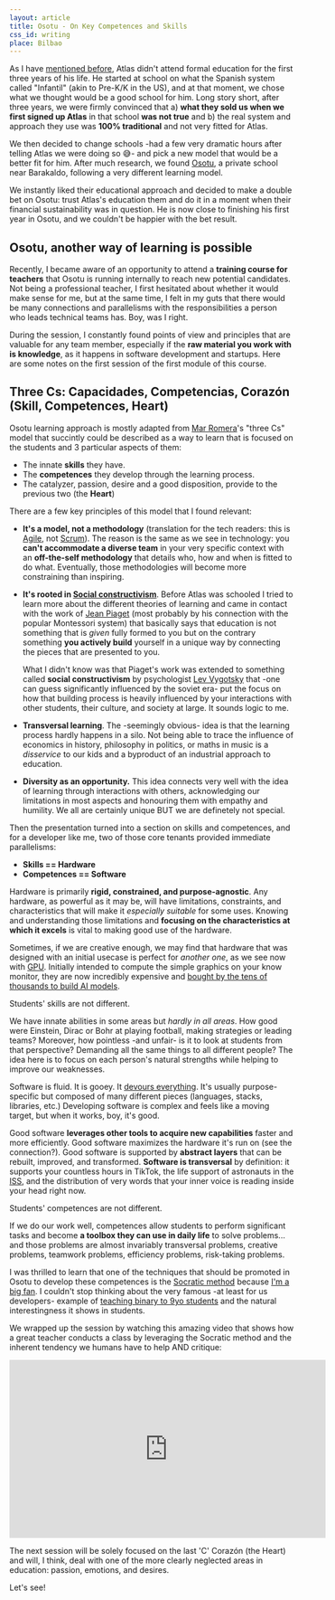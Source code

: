 ```yaml
---
layout: article
title: Osotu - On Key Competences and Skills
css_id: writing
place: Bilbao
---
```


As I have [mentioned before](https://aitor.is/writing-on/atlas), Atlas didn't attend formal education for the first three years of his life. He started at school on what the Spanish system called "Infantil" (akin to Pre-K/K in the US), and at that moment, we chose what we thought would be a good school for him. Long story short, after three years, we were firmly convinced that a) **what they sold us when we first signed up Atlas** in that school **was not true** and b) the real system and approach they use was **100% traditional** and not very fitted for Atlas.

We then decided to change schools -had a few very dramatic hours after telling Atlas we were doing so 😅- and pick a new model that would be a better fit for him. After much research, we found [Osotu](https://osotu.org/), a private school near Barakaldo, following a very different learning model.

We instantly liked their educational approach and decided to make a double bet on Osotu: trust Atlas's education them and do it in a moment when their financial sustainability was in question. He is now close to finishing his first year in Osotu, and we couldn't be happier with the bet result.

## Osotu, another way of learning is possible

Recently, I became aware of an opportunity to attend a **training course for teachers** that Osotu is running internally to reach new potential candidates. Not being a professional teacher, I first hesitated about whether it would make sense for me, but at the same time, I felt in my guts that there would be many connections and parallelisms with the responsibilities a person who leads technical teams has. Boy, was I right.

During the session, I constantly found points of view and principles that are valuable for any team member, especially if the **raw material you work with is knowledge**, as it happens in software development and startups. Here are some notes on the first session of the first module of this course.

## Three Cs: Capacidades, Competencias, Corazón (Skill, Competences, Heart)

Osotu learning approach is mostly adapted from [Mar Romera](https://integratek.es/mar-romera/)'s "three Cs" model that succintly could be described as a way to learn that is focused on the students and 3 particular aspects of them:

- The innate **skills** they have.
- The **competences** they develop through the learning process.
- The catalyzer, passion, desire and a good disposition, provide to the previous two (the **Heart**)

There are a few key principles of this model that I found relevant:

- **It's a model, not a methodology** (translation for the tech readers: this is [Agile](https://agilemanifesto.org/), not [Scrum](https://www.scrum.org/resources/what-scrum-module)). The reason is the same as we see in technology: you **can't accommodate a diverse team** in your very specific context with an **off-the-self methodology** that details who, how and when is fitted to do what. Eventually, those methodologies will become more constraining than inspiring.

- **It's rooted in [Social constructivism](https://www.wikiwand.com/en/Social_constructivism)**. Before Atlas was schooled I tried to learn more about the different theories of learning and came in contact with the work of [Jean Piaget](https://www.wikiwand.com/en/Jean_Piaget) (most probably by his connection with the popular Montessori system) that basically says that education is not something that is _given_ fully formed to you but on the contrary something **you actively build** yourself in a unique way by connecting the pieces that are presented to you.

  What I didn't know was that Piaget's work was extended to something called **social constructivism** by psychologist [Lev Vygotsky](https://www.wikiwand.com/en/Lev_Vygotsky) that -one can guess significantly influenced by the soviet era- put the focus on how that building process is heavily influenced by your interactions with other students, their culture, and society at large. It sounds logic to me.

- **Transversal learning**. The -seemingly obvious- idea is that the learning process hardly happens in a silo. Not being able to trace the influence of economics in history, philosophy in politics, or maths in music is a _disservice_ to our kids and a byproduct of an industrial approach to education.

- **Diversity as an opportunity.** This idea connects very well with the idea of learning through interactions with others, acknowledging our limitations in most aspects and honouring them with empathy and humility. We all are certainly unique BUT we are definetely not special.

Then the presentation turned into a section on skills and competences, and for a developer like me, two of those core tenants provided immediate parallelisms:

- **Skills == Hardware**
- **Competences == Software**

Hardware is primarily **rigid, constrained, and purpose-agnostic**. Any hardware, as powerful as it may be, will have limitations, constraints, and characteristics that will make it _especially suitable_ for some uses. Knowing and understanding those limitations and **focusing on the characteristics at which it excels** is vital to making good use of the hardware.

Sometimes, if we are creative enough, we may find that hardware that was designed with an initial usecase is perfect for _another one_, as we see now with [GPU](https://www.wikiwand.com/en/Graphics_processing_unit). Initially intended to compute the simple graphics on your know monitor, they are now incredibly expensive and [bought by the tens of thousands to build AI models](https://engineering.fb.com/2024/03/12/data-center-engineering/building-metas-genai-infrastructure/).

Students' skills are not different.

We have innate abilities in some areas but _hardly in all areas_. How good were Einstein, Dirac or Bohr at playing football, making strategies or leading teams? Moreover, how pointless -and unfair- is it to look at students from that perspective? Demanding all the same things to all different people? The idea here is to focus on each person's natural strengths while helping to improve our weaknesses.

Software is fluid. It is gooey. It [devours everything](https://a16z.com/why-software-is-eating-the-world/). It's usually purpose-specific but composed of many different pieces (languages, stacks, libraries, etc.) Developing software is complex and feels like a moving target, but when it works, boy, it's good.

Good software **leverages other tools to acquire new capabilities** faster and more efficiently. Good software maximizes the hardware it's run on (see the connection?). Good software is supported by **abstract layers** that can be rebuilt, improved, and transformed. **Software is transversal** by definition: it supports your countless hours in TikTok, the life support of astronauts in the [ISS](https://www.wikiwand.com/en/International_Space_Station), and the distribution of very words that your inner voice is reading inside your head right now.

Students' competences are not different.

If we do our work well, competences allow students to perform significant tasks and become **a toolbox they can use in daily life** to solve problems... and those problems are almost invariably transversal problems, creative problems, teamwork problems, efficiency problems, risk-taking problems.

I was thrilled to learn that one of the techniques that should be promoted in Osotu to develop these competences is the [Socratic method](https://www.wikiwand.com/en/Socratic_method) because [I'm a big fan](https://aitor.is/writing-on/2022-asking-together). I couldn't stop thinking about the very famous -at least for us developers- example of [teaching binary to 9yo students](https://web.archive.org/web/20240215133857/https://www.garlikov.com/Soc_Meth.html) and the natural interestingness it shows in students.

We wrapped up the session by watching this amazing video that shows how a great teacher conducts a class by leveraging the Socratic method and the inherent tendency we humans have to help AND critique:

<iframe width="560" height="315" src="https://www.youtube.com/embed/E_6PskE3zfQ?si=1uOFHWQNmXZf-6jV" title="YouTube video player" frameborder="0" allow="accelerometer; autoplay; clipboard-write; encrypted-media; gyroscope; picture-in-picture; web-share" referrerpolicy="strict-origin-when-cross-origin" allowfullscreen></iframe>

The next session will be solely focused on the last 'C' Corazón (the Heart) and will, I think, deal with one of the more clearly neglected areas in education: passion, emotions, and desires.

Let's see!
